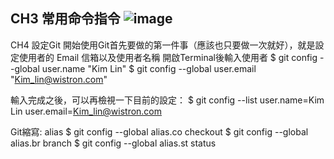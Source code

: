 CH3 常用命令指令
![image](https://user-images.githubusercontent.com/43734850/155084532-3696a5cf-52b8-4ce4-afba-54708c37f1e8.png)
-------------------------------------------------
CH4 設定Git
開始使用Git首先要做的第一件事（應該也只要做一次就好），就是設定使用者的 Email 信箱以及使用者名稱
開啟Terminal後輸入使用者
$ git config --global user.name "Kim Lin"
$ git config --global user.email "Kim_lin@wistron.com"

輸入完成之後，可以再檢視一下目前的設定：
$ git config --list
user.name=Kim Lin
user.email=Kim_lin@wistron.com

Git縮寫: alias
$ git config --global alias.co checkout
$ git config --global alias.br branch
$ git config --global alias.st status
